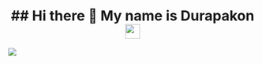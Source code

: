 <h1 align="center">## Hi there 👋 My name is Durapakon <img height="30px" src="https://i.ibb.co/S7wrRnxH/264200b2-f7f1-4834-ab09-a440e8d1e97d.webp" /></h1> 
<div>
  <img src="https://redpandanetwork.org/get/files/image/galleries/28138502587_a0a020ae9a_k.jpeg" />
</div>
                            
                           
